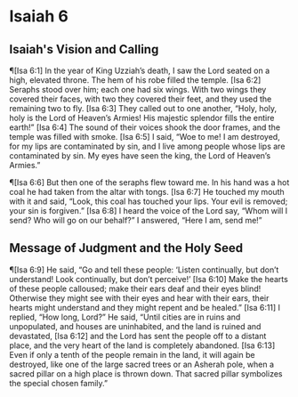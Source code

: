 # Isaiah 6

## Isaiah's Vision and Calling
¶[Isa 6:1] In the year of King Uzziah’s death, I saw the Lord seated on a high, elevated throne. The hem of his robe filled the temple.
[Isa 6:2] Seraphs stood over him; each one had six wings. With two wings they covered their faces, with two they covered their feet, and they used the remaining two to fly.
[Isa 6:3] They called out to one another, “Holy, holy, holy is the Lord of Heaven’s Armies! His majestic splendor fills the entire earth!”
[Isa 6:4] The sound of their voices shook the door frames, and the temple was filled with smoke.
[Isa 6:5] I said, “Woe to me! I am destroyed, for my lips are contaminated by sin, and I live among people whose lips are contaminated by sin. My eyes have seen the king, the Lord of Heaven’s Armies.”

¶[Isa 6:6] But then one of the seraphs flew toward me. In his hand was a hot coal he had taken from the altar with tongs.
[Isa 6:7] He touched my mouth with it and said, “Look, this coal has touched your lips. Your evil is removed; your sin is forgiven.”
[Isa 6:8] I heard the voice of the Lord say, “Whom will I send? Who will go on our behalf?” I answered, “Here I am, send me!”

## Message of Judgment and the Holy Seed
¶[Isa 6:9] He said, “Go and tell these people: ‘Listen continually, but don’t understand! Look continually, but don’t perceive!’
[Isa 6:10] Make the hearts of these people calloused; make their ears deaf and their eyes blind! Otherwise they might see with their eyes and hear with their ears, their hearts might understand and they might repent and be healed.”
[Isa 6:11] I replied, “How long, Lord?” He said, “Until cities are in ruins and unpopulated, and houses are uninhabited, and the land is ruined and devastated,
[Isa 6:12] and the Lord has sent the people off to a distant place, and the very heart of the land is completely abandoned.
[Isa 6:13] Even if only a tenth of the people remain in the land, it will again be destroyed, like one of the large sacred trees or an Asherah pole, when a sacred pillar on a high place is thrown down. That sacred pillar symbolizes the special chosen family.”
